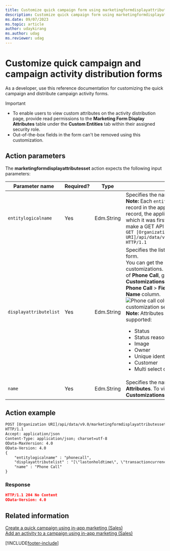 ```yaml
---
title: Customize quick campaign form using marketingformdisplayattributesset Web API
description: Customize quick campaign form using marketingformdisplayattributesset Web API in Dynamics 365 Sales.
ms.date: 09/07/2023
ms.topic: article
author: udaykirang
ms.author: udag
ms.reviewer: udag
---
```

# Customize quick campaign and campaign activity distribution forms 

As a developer, use this reference documentation for customizing the quick campaign and distribute campaign activity forms. 

> [!IMPORTANT]
>
> - To enable users to view custom attributes on the activity distribution page, provide read permissions to the **Marketing Form Display Attributes** table under the **Custom Entities** tab within their assigned security role.
> - Out-of-the-box fields in the form can't be removed using this customization.  

## Action parameters  

The **marketingformdisplayattributesset** action expects the following input parameters:

| Parameter name | Required? | Type | Description |
|----------------|----------|------|-------------|
| ```entitylogicalname``` | Yes | Edm.String | Specifies the name of the table for custom form.<br>**Note:** Each `entitylogicalname` must have only one record in the application. If there is more than one record, the application considers the record based on which it was first created. To view the list of records, make a GET API call:<br>```GET [Organization URI]/api/data/v9.0/marketingformdisplayattributesset```<br>```HTTP/1.1``` |
| ```displayattributelist``` | Yes | Edm.String | Specifies the list of columns to be displayed in custom form. <br> You can get the column names from system customizations. For example, to view the column names of **Phone Call**, go to **Advance settings** > **Customizations** > **Customize the system** > **Tables** > **Phone Call** > **Fields** and the names are listed under **Name** column. <br>![Phone call column names under system customization settings.](../media/dev-phone-call-field-names.png "Phone call column names under system customization settings")<br>**Note:** Attributes with the following data types are not supported:<br><ul><li>Status</li><li>Status reason</li><li>Image</li><li>Owner</li><li>Unique identifier</li><li>Customer</li><li>Multi select option set</li></ul>|
| ```name``` | Yes | Edm.String | Specifies the name of **Marketing Form Display Attributes**. To view this table, go to **Advance settings** > **Customizations** > **Customize the system** > **Tables**. |


## Action example

```html
POST [Organization URI]/api/data/v9.0/marketingformdisplayattributesset
HTTP/1.1
Accept: application/json
Content-Type: application/json; charset=utf-8
OData-MaxVersion: 4.0
OData-Version: 4.0
{
    "entitylogicalname" : "phonecall",
    "displayattributelist" : "[\"lastonholdtime\", \"transactioncurrencyid\", \"owningbusinessunit\", \"isregularactivity\", \"actualdurationminutes\", \"subcategory\"]",
    "name" : "Phone Call"
}
```

### Response  

```json
HTTP/1.1 204 No Content
OData-Version: 4.0
```

## Related information

[Create a quick campaign using in-app marketing (Sales)](../create-quick-campaign-using-app-marketing-sales.md)    
[Add an activity to a campaign using in-app marketing (Sales)](../add-activity-campaign-using-app-marketing-sales.md)

[!INCLUDE[footer-include](../../includes/footer-banner.md)]
